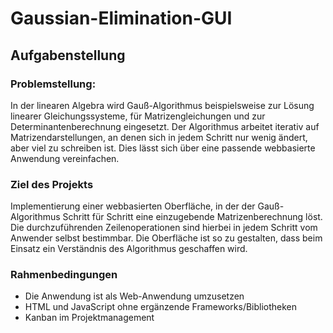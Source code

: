 # Gaussian-Elimination-GUI

## Aufgabenstellung
### Problemstellung:
In der linearen Algebra wird Gauß-Algorithmus beispielsweise zur Lösung linearer Gleichungssysteme, für Matrizengleichungen und zur Determinantenberechnung eingesetzt. Der Algorithmus arbeitet iterativ auf Matrizendarstellungen, an denen sich in jedem Schritt nur wenig ändert, aber viel zu schreiben ist. Dies lässt sich über eine
passende webbasierte Anwendung vereinfachen.

### Ziel des Projekts
Implementierung einer webbasierten Oberfläche, in der der Gauß-Algorithmus Schritt für Schritt eine einzugebende Matrizenberechnung löst. Die durchzuführenden Zeilenoperationen sind hierbei in jedem Schritt vom Anwender selbst bestimmbar. Die Oberfläche ist so zu gestalten, dass beim Einsatz ein Verständnis des Algorithmus geschaffen wird.

### Rahmenbedingungen
- Die Anwendung ist als Web-Anwendung umzusetzen
- HTML und JavaScript ohne ergänzende Frameworks/Bibliotheken
- Kanban im Projektmanagement
